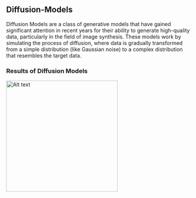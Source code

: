## Diffusion-Models
Diffusion Models are a class of generative models that have gained significant attention in recent years for their ability to generate high-quality data, particularly in the field of image synthesis. These models work by simulating the process of diffusion, where data is gradually transformed from a simple distribution (like Gaussian noise) to a complex distribution that resembles the target data.
### Results of Diffusion Models
<img src="images/your-image.png" alt="Alt text" width="300"/>

